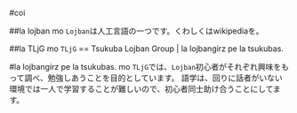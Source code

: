 #coi

##la lojban mo
`Lojban`は人工言語の一つです。くわしくはwikipediaを。

##la TLjG mo
`TLjG` == Tsukuba Lojban Group | la lojbangirz pe la tsukubas.

#la lojbangirz pe la tsukubas. mo
`TLjG`では、`Lojban`初心者がそれぞれ興味をもって調べ、勉強しあうことを目的としています。
語学は、回りに話者がいない環境では一人で学習することが難しいので、初心者同士助け合うことにしてます。



